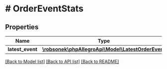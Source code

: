 # # OrderEventStats

## Properties

Name | Type | Description | Notes
------------ | ------------- | ------------- | -------------
**latest_event** | [**\robsonek\phpAllegroApi\Model\LatestOrderEvent**](LatestOrderEvent.md) |  | [optional]

[[Back to Model list]](../../README.md#models) [[Back to API list]](../../README.md#endpoints) [[Back to README]](../../README.md)

